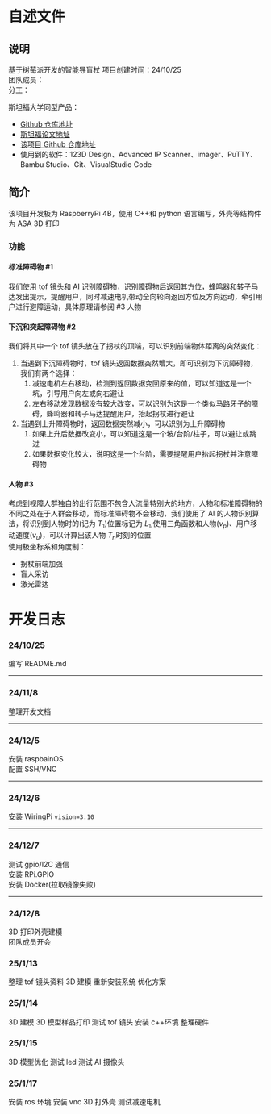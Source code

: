# 自述文件

## 说明

基于树莓派开发的智能导盲杖
项目创建时间：24/10/25  
团队成员：  
分工：

斯坦福大学同型产品：

- [Github 仓库地址](https://github.com/pslade2/AugmentedCane/blob/main/README.md)
- [斯坦福论文地址](https://www.science.org/doi/10.1126/scirobotics.abg6594)
- [该项目 Github 仓库地址](https://github.com/404-d/smart-cane)
- 使用到的软件：123D Design、Advanced IP Scanner、imager、PuTTY、Bambu Studio、Git、VisualStudio Code

## 简介

该项目开发板为 RaspberryPi 4B，使用 C++和 python 语言编写，外壳等结构件为 ASA 3D 打印

### 功能

#### 标准障碍物 #1

我们使用 tof 镜头和 AI 识别障碍物，识别障碍物后返回其方位，蜂鸣器和转子马达发出提示，提醒用户，同时减速电机带动全向轮向返回方位反方向运动，牵引用户进行避障运动，具体原理请参阅 #3 人物

#### 下沉和突起障碍物 #2

我们将其中一个 tof 镜头放在了拐杖的顶端，可以识别前端物体距离的突然变化：

1. 当遇到下沉障碍物时，tof 镜头返回数据突然增大，即可识别为下沉障碍物，我们有两个选择：
   1. 减速电机左右移动，检测到返回数据变回原来的值，可以知道这是一个坑，引导用户向左或向右避让
   2. 左右移动发现数据没有较大改变，可以识别为这是一个类似马路牙子的障碍，蜂鸣器和转子马达提醒用户，抬起拐杖进行避让
2. 当遇到上升障碍物时，返回数据突然减小，可以识别为上升障碍物
   1. 如果上升后数据改变小，可以知道这是一个坡/台阶/柱子，可以避让或跳过
   2. 如果数据变化较大，说明这是一个台阶，需要提醒用户抬起拐杖并注意障碍物

#### 人物 #3

考虑到视障人群独自的出行范围不包含人流量特别大的地方，人物和标准障碍物的不同之处在于人群会移动，而标准障碍物不会移动，我们使用了 AI 的人物识别算法，将识别到人物时的(记为 $T_1$)位置标记为 $L_1$,使用三角函数和人物($v_p$)、用户移动速度($v_u$)，可以计算出该人物 $T_n$时刻的位置  
使用极坐标系和角度制：

- 拐杖前端加强
- 盲人采访
- 激光雷达

# 开发日志

### 24/10/25

编写 README.md

---

### 24/11/8

整理开发文档

---

### 24/12/5

安装 raspbainOS  
配置 SSH/VNC

---

### 24/12/6

安装 WiringPi `vision=3.10`

---

### 24/12/7

测试 gpio/I2C 通信  
安装 RPi.GPIO  
安装 Docker(拉取镜像失败)

---

### 24/12/8

3D 打印外壳建模  
团队成员开会

### 25/1/13

整理 tof 镜头资料
3D 建模
重新安装系统
优化方案

### 25/1/14

3D 建模
3D 模型样品打印
测试 tof 镜头
安装 c++环境
整理硬件

### 25/1/15

3D 模型优化
测试 led
测试 AI 摄像头

### 25/1/17

安装 ros 环境
安装 vnc
3D 打外壳
测试减速电机

###
